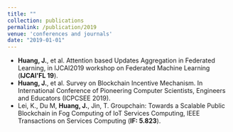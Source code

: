 ```yaml
---
title: ""
collection: publications
permalink: /publication/2019
venue: 'conferences and journals'
date: "2019-01-01"
---
```


- **Huang, J.**, et al. Attention based Updates Aggregation in Federated Learning, in IJCAI2019 workshop on Federated Machine Learning (**IJCAI'FL 19**). 
- **Huang, J.**, et al. Survey on Blockchain Incentive Mechanism. In International Conference of Pioneering Computer Scientists, Engineers and Educators (ICPCSEE 2019).  
- Lei, K., Du M, **Huang, J.**, Jin, T. Groupchain: Towards a Scalable Public Blockchain in Fog Computing of IoT Services Computing, IEEE Transactions on Services Computing (**IF: 5.823**). 

<!---
- Shen, Y., **Huang, J.<sup>*</sup>**, et al. Discovering Medical Entity Relations from Texts using Dependency Information. Natural Language Engineering (IF: 1.465).
- Lei, K., Du M., Yang L., **Huang, J.**, et al. Towards a Blockchain-Based Equilibrium Trading Mechanism for Assets. In IEEE International Conference on High Performance Computing and Communications (**HPCC 2019**). 
- Lei, K., Huang, S., **Huang, J.**, et al. Intelligent Eco Networking (IEN) II: A Knowledge-Driven Future Internet Infrastructure for Value-Oriented Ecosystem. In International Conference on Hot Information-Centric Networking (HotICN 2019).
-->
